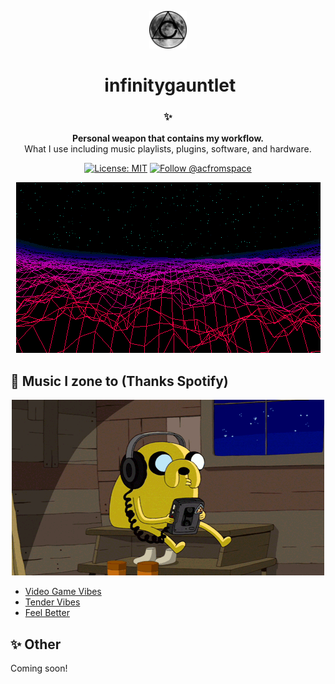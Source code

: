 <!-- HEADING -->

<p align="center">
  <img src="./very-cool-stuff/avatar.png" width="60">
</p>
<h1 align="center">️
  infinitygauntlet
</h1>

<!-- DESCRIPTION -->

<h3 align="center">
  <span role="img" aria-label="Sparkles">✨</span>
</h3>
<p align="center">
  <strong>Personal weapon that contains my workflow.</strong><br>
  What I use including music playlists, plugins, software, and hardware.
</p>

<!-- INFORMATION (Shields:IO) -->

<p align="center">
    <a href="https://github.com/acfromspace/infinitygauntlet/blob/master/LICENSE">
        <img src="https://img.shields.io/github/license/mashape/apistatus.svg"
            alt="License: MIT"></a>
    <a href="https://twitter.com/intent/follow?screen_name=acfromspace">
        <img src="https://img.shields.io/twitter/follow/acfromspace.svg?style=social&logo=twitter"
            alt="Follow @acfromspace"></a>
</p>

<!-- FEATURES -->

<p align="center">
  <img src="./very-cool-stuff/vaporwave.gif">
</p>

## <span role="img" aria-label="Musical Note">🎵</span> Music I zone to (Thanks Spotify)

<p align="center">
  <img src="./very-cool-stuff/doggo.gif">
</p>

* [Video Game Vibes](https://open.spotify.com/user/1252712964/playlist/5Awrm6Qg5ixDMxW7vQCn9o?si=L3srrHAeQuy3xfpXEOazzg)
* [Tender Vibes](https://open.spotify.com/user/1252712964/playlist/0XVxReRFFUe7Z5DFYPdOSU?si=wT4rC7BcRmq-SX41WupN8Q)
* [Feel Better](https://open.spotify.com/user/1252712964/playlist/0XVxReRFFUe7Z5DFYPdOSU?si=XlZu73QTShWlDcKZfiA9AQ)

<!-- QUICK INSTALLATION -->

## <span role="img" aria-label="Sparkles">✨</span> Other

Coming soon!

<!-- ## <span role="img" aria-label="Sparkles">✨</span> Quick Installation -->

<!-- IN-DEPTH INSTALLATION -->

<!-- ## <span role="img" aria-label="Rocket">🚀</span> Putting this in the Infinity Gauntlet (In-Depth Installation) -->

<!-- WHAT'S INSIDE? -->

<!-- ## <span role="img" aria-label="Thinking Face">🤔</span> What's inside?

A quick look at the top-level files and directories you'll see in this project.

    .
    ├── .gitignore
    ├── .vscode
    │   ├── launch.json
    │   ├── settings.json
    │   └── tasks.json
    └── some-file.js -->

<!-- LICENSE -->
<!-- 
## [License](LICENSE)

The code in this project is licensed under MIT license. -->
